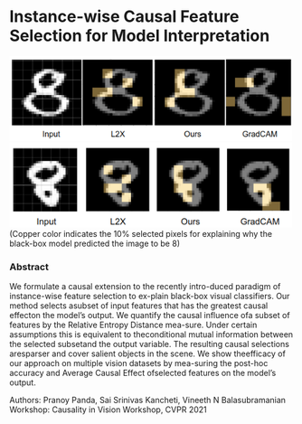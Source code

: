 # Instance-wise Causal Feature Selection for Model Interpretation

<img src="results/mnist.png" width="500" height="150">
<img src="results/8_2.png" width="500" height="150">
(Copper color indicates the 10% selected pixels for explaining why the black-box model predicted the image to be 8)

### Abstract
We  formulate  a  causal  extension  to  the  recently  intro-duced  paradigm  of  instance-wise  feature  selection  to  ex-plain  black-box  visual  classifiers.  Our  method  selects  asubset of input features that has the greatest causal effecton the model’s output.  We quantify the causal influence ofa subset of features by the Relative Entropy Distance mea-sure.   Under certain assumptions this is equivalent to theconditional mutual information between the selected subsetand the output variable. The resulting causal selections aresparser and cover salient objects in the scene. We show theefficacy of our approach on multiple vision datasets by mea-suring the post-hoc accuracy and Average Causal Effect ofselected features on the model’s output.

Authors: Pranoy Panda, Sai Srinivas Kancheti, Vineeth N Balasubramanian
Workshop: Causality in Vision Workshop, CVPR 2021

